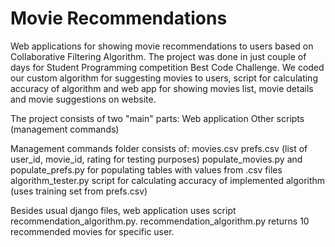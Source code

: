 Movie Recommendations
=====================

Web applications for showing movie recommendations to users based on Collaborative Filtering Algorithm. 
The project was done in just couple of days for Student Programming competition Best Code Challenge. 
We coded our custom algorithm for suggesting movies to users, script for calculating accuracy of algorithm and web app for showing movies list, 
movie details and movie suggestions on website.

The project consists of two "main" parts:
Web application
Other scripts (management commands)

Management commands folder consists of:
movies.csv
prefs.csv (list of user_id, movie_id, rating for testing purposes)
populate_movies.py and populate_prefs.py for populating tables with values from .csv files
algorithm_tester.py script for calculating accuracy of implemented algorithm (uses training set from prefs.csv)

Besides usual django files, web application uses script recommendation_algorithm.py.
recommendation_algorithm.py returns 10 recommended movies for specific user.



